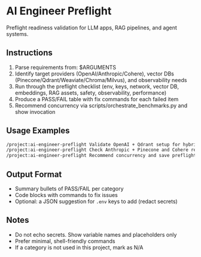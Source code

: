 # AI Engineer Preflight

Preflight readiness validation for LLM apps, RAG pipelines, and agent systems.

## Instructions

1. Parse requirements from: $ARGUMENTS
2. Identify target providers (OpenAI/Anthropic/Cohere), vector DBs (Pinecone/Qdrant/Weaviate/Chroma/Milvus), and observability needs
3. Run through the preflight checklist (env, keys, network, vector DB, embeddings, RAG assets, safety, observability, performance)
4. Produce a PASS/FAIL table with fix commands for each failed item
5. Recommend concurrency via scripts/orchestrate_benchmarks.py and show invocation

## Usage Examples

```bash
/project:ai-engineer-preflight Validate OpenAI + Qdrant setup for hybrid RAG
/project:ai-engineer-preflight Check Anthropic + Pinecone and Cohere rerank readiness
/project:ai-engineer-preflight Recommend concurrency and save preflight to logs/
```

## Output Format

- Summary bullets of PASS/FAIL per category
- Code blocks with commands to fix issues
- Optional: a JSON suggestion for `.env` keys to add (redact secrets)

## Notes

- Do not echo secrets. Show variable names and placeholders only
- Prefer minimal, shell-friendly commands
- If a category is not used in this project, mark as N/A
